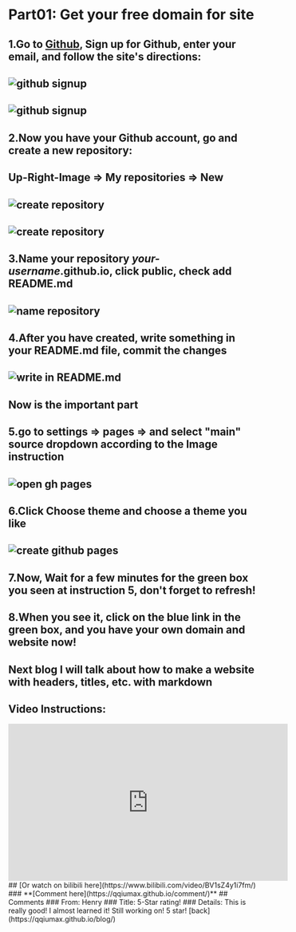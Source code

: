 ﻿# Part01: Get your free domain for site
## 1.Go to [Github](https://github.com), Sign up for Github, enter your email, and follow the site's directions:
## ![github signup](https://qqiumax.github.io/blog/get-your-github-domain/signup01.png)
## ![github signup](https://qqiumax.github.io/blog/get-your-github-domain/signup02.png)
## 2.Now you have your Github account, go and create a new repository:
## Up-Right-Image => My repositories => New
## ![create repository](https://qqiumax.github.io/blog/get-your-github-domain/create-repo01.png)
## ![create repository](https://qqiumax.github.io/blog/get-your-github-domain/create-repo02.png)
## 3.Name your repository *your-username*.github.io, click public, check add README.md
## ![name repository](https://qqiumax.github.io/blog/get-your-github-domain/name-repo.png)
## 4.After you have created, write something in your README.md file, commit the changes
## ![write in README.md](https://qqiumax.github.io/blog/get-your-github-domain/write-sth.png)
## **Now is the important part**
## **5.go to settings => pages => and select "main" source dropdown according to the Image instruction**
## ![open gh pages](https://qqiumax.github.io/blog/get-your-github-domain/page-it01.png)
## **6.Click Choose theme and choose a theme you like**
## ![create github pages](https://qqiumax.github.io/blog/get-your-github-domain/page-it02.png)
## 7.Now, Wait for a few minutes for the green box you seen at instruction 5, don't forget to refresh!
## 8.When you see it, click on the blue link in the green box, and you have your own domain and website now!

## Next blog I will talk about how to make a website with headers, titles, etc. with markdown
## Video Instructions:
<iframe width="560" height="315" src="https://www.youtube.com/embed/3xa6lqiUd2s?start=1" title="YouTube video player" frameborder="0" allow="accelerometer; autoplay; clipboard-write; encrypted-media; gyroscope; picture-in-picture" allowfullscreen></iframe>
## [Or watch on bilibili here](https://www.bilibili.com/video/BV1sZ4y1i7fm/)
### **[Comment here](https://qqiumax.github.io/comment/)**
## Comments
### From: Henry 
### Title: 5-Star rating!
### Details: This is really good! I almost learned it! Still working on! 5 star!
[back](https://qqiumax.github.io/blog/)

